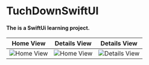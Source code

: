 # TuchDownSwiftUI
#### The is a SwiftUi learning project.


 Home View  | Details View | Details View
-------------  | -------------  | -------------
  ![Home View](https://user-images.githubusercontent.com/23311837/192442257-42199df5-ce57-4497-b18d-b002f6e0a00e.png) | ![Home View](https://user-images.githubusercontent.com/23311837/192442311-3c03c370-59e4-4c74-bf4c-8d625a1582a9.png) |![Details View](https://user-images.githubusercontent.com/23311837/192442325-afdfdbcd-8eb6-4a44-a62c-8d44a28dcb52.png)
